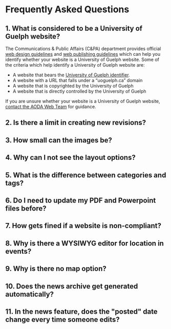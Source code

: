 # Frequently Asked Questions
## 1. What is considered to be a University of Guelph website?
The Communications & Public Affairs (C&PA) department provides official [web design guidelines](http://www.uoguelph.ca/web/styleguide/) and [web publishing guidelines](http://www.uoguelph.ca/web/publishing/) which can help you identify whether your website is a University of Guelph website. Some of the criteria which help identify a University of Guelph website are:

* A website that bears the [University of Guelph identifier](http://www.uoguelph.ca/web/styleguide/#identifier).
* A website with a URL that falls under a “uoguelph.ca” domain
* A website that is copyrighted by the University of Guelph
* A website that is directly controlled by the University of Guelph

If you are unsure whether your website is a University of Guelph website, [contact the AODA Web Team](aodaweb@uoguelph.ca) for guidance.
## 2. Is there a limit in creating new revisions?

## 3. How small can the images be?

## 4. Why can I not see the layout options?

## 5. What is the difference between categories and tags?

## 6. Do I need to update my PDF and Powerpoint files before?

## 7. How gets fined if a website is non-compliant?

## 8. Why is there a WYSIWYG editor for location in events?

## 9. Why is there no map option?

## 10. Does the news archive get generated automatically?

## 11. In the news feature, does the "posted" date change every time someone edits?
